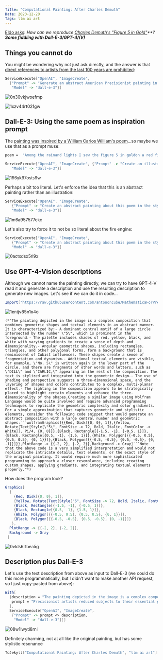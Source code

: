 ```yaml
---
Title: "Computational Painting: After Charles Demuth"
Date: 2023-12-20
Tags: llm ai art
---
```


[Eldo asks](https://mathematica.stackexchange.com/questions/295191/how-can-we-reproduce-charles-demuths-figure-5-in-gold):  *How can we reproduce* *[Charles Demuth's "Figure 5 in Gold"](https://www.metmuseum.org/art/collection/search/488315)**?*  ***Some fiddling with Dall-E-3/GPT-4/(V)***

## Things you cannot do

You might be wondering why not just ask directly, and the answer is that [direct references to artists from the last 100 years are prohibited](https://simonwillison.net/2023/Oct/26/add-a-walrus/?utm_source=tldrai#peeking-under-the-hood): 

```mathematica
ServiceExecute["OpenAI", "ImageCreate", 
  {"Prompt" -> "Generate an abstract American Precisionist painting in the style of Charles Demuth's \"I Saw the Figure 5 in Gold\"", 
   "Model" -> "dall-e-3"}]
```

![0n30vkjwoefmp](/blog/images/2023/12/20/0n30vkjwoefmp.png)

![1xzv44rt021gw](/blog/images/2023/12/20/1xzv44rt021gw.png)

## Dall-E-3:  Using the same poem as inspiration prompt

The [painting was inspired by a William Carlos William's poem](https://www.metmuseum.org/art/collection/search/488315)...so maybe we use that as a prompt muse:

```mathematica
poem =  "Among the rainand lights I saw the figure 5 in goldon a red fire truck moving tense unheeded to gong clangs siren howls and wheels rumbling through the dark city"; 
 
ServiceExecute["OpenAI", "ImageCreate", {"Prompt" -> "Create an illustration of the following poem in the style of an American Precisionism painting. Precisionist artists reduced subjects to their essential geometric shapes and were fascinated by the sleekness and sheen of machine forms:\n" <> poem, 
   "Model" -> "dall-e-3"}]
```

![196yk97osts9w](/blog/images/2023/12/20/196yk97osts9w.png)

Perhaps a bit too literal.  Let's enforce the idea that this is an abstract painting rather than an illustration:

```mathematica
ServiceExecute["OpenAI", "ImageCreate", 
   {"Prompt" -> "Create an abstract painting about this poem in the style of an American Precisionism painting. Precisionist artists reduced subjects to their essential geometric shapes and were fascinated by the sleekness and sheen of machine forms.  Use bold geometrical forms.  The number 5 should appear in different shades of yellow.  There should be red and black geometrical shapes and white disks. The text is:\n" <> poem, 
   "Model" -> "dall-e-3"}]
```

![1m6a957577ckc](/blog/images/2023/12/20/1m6a957577ckc.png)

Let's also try to force it to not be so literal about the fire engine:

```mathematica
ServiceExecute["OpenAI", "ImageCreate", 
   {"Prompt" -> "Create an abstract painting about this poem in the style of an American Precisionism painting. Precisionist artists reduced subjects to their essential geometric shapes and were fascinated by the sleekness and sheen of machine forms.  Use bold geometrical forms.  The number 5 should appear in different shades of yellow.  There should be red and black geometrical shapes and white disks. Do not actually depict a literal fire truck, but instead include abstract red blocks. The text is:\n" <> poem, 
   "Model" -> "dall-e-3"}]
```

![0actxdsx5rl9x](/blog/images/2023/12/20/0actxdsx5rl9x.png)

## Use GPT-4-Vision descriptions

Although we cannot name the painting directly, we can try to have GPT-4-V read it and generate a description and use the resulting description to generate new images.  Let's see if we can do it in code...

```mathematica
Import["https://raw.githubusercontent.com/antononcube/MathematicaForPrediction/master/Misc/LLMVision.m"];
```

![1entjv85n1o4o](/blog/images/2023/12/20/1entjv85n1o4o.png)

```
(*"The painting depicted in the image is a complex composition that combines geometric shapes and textual elements in an abstract manner. It is characterized by:- A dominant central motif of a large circle intersected by the number \"5\", which is prominent in the foreground.- The palette includes shades of red, yellow, black, and white with varying gradients to create a sense of depth and dimensionality.- Angular geometric shapes, including rectangles, triangles, and other polygonal forms, form a background that is reminiscent of Cubist influences. These shapes create a sense of fragmentation and dynamism.- Additional textual elements are visible, for example, \"No. 5\" is written again in the lower part of the circle, and there are fragments of other words and letters, such as \"DILL\" and \"CARLIC,\" appearing in the rest of the composition. The text is stylized and integrated into the geometric design.- The use of shading and perspective suggests a three-dimensional space, and the layering of shapes and colors contributes to a complex, multi-planar effect.- The lighting in the composition appears to be strategically placed to highlight certain elements and enhance the three-dimensionality of the shapes.Creating a similar image using Wolfram Language would be quite involved and require advanced programming techniques to replicate the geometric complexity and color gradients. For a simple approximation that captures geometric and stylistic elements, consider the following code snippet that would generate an abstract composition with a large central number and geometric shapes:```wolframGraphics[{{Red, Disk[{0, 0}, 1]},{Yellow, Rotate[Text[Style[\"5\", FontSize -> 72, Bold, Italic, FontColor -> White]], Pi/4, {0, 0}]},{Black, Rectangle[{-1.5, -1}, {-0.5, 1}]},{Black, Rectangle[{0.5, -1}, {1.5, 1}]},{White, Polygon[{{-0.5, 0.5}, {0.5, 0.5}, {0, 1}}]},{Black, Polygon[{{-0.5, -0.5}, {0.5, -0.5}, {0, -1}}]}},PlotRange -> {{-2, 2}, {-2, 2}},Background -> Gray]```Note that the above code is a very simplified interpretation and would not replicate the intricate details, text elements, or the exact style of the original painting. It would require much more sophisticated programming to approach a closer resemblance, including creating custom shapes, applying gradients, and integrating textual elements properly."*)
```

How does the program look?

```mathematica
Graphics[
  {
    {Red, Disk[{0, 0}, 1]}, 
    {Yellow, Rotate[Text[Style["5", FontSize -> 72, Bold, Italic, FontColor -> White]], Pi/4, {0, 0}]}, 
    {Black, Rectangle[{-1.5, -1}, {-0.5, 1}]}, 
    {Black, Rectangle[{0.5, -1}, {1.5, 1}]}, 
    {White, Polygon[{{-0.5, 0.5}, {0.5, 0.5}, {0, 1}}]}, 
    {Black, Polygon[{{-0.5, -0.5}, {0.5, -0.5}, {0, -1}}]} 
   }, 
  PlotRange -> {{-2, 2}, {-2, 2}}, 
  Background -> Gray 
 ]
```

![0vlds6i1bea5g](/blog/images/2023/12/20/0vlds6i1bea5g.png)

## Description plus Dall-E-3

Let's use the text description from above as input to Dall-E-3 (we could do this more programmatically, but I didn't want to make another API request, so I just copy-pasted from above):

```mathematica
With[
  {description = "The painting depicted in the image is a complex composition that combines geometric shapes and textual elements in an abstract manner. It is characterized by:\\n\\n- A dominant central motif of a large circle intersected by the number \"5\", which is prominent in the foreground.\\n- The palette includes shades of red, yellow, black, and white with varying gradients to create a sense of depth and dimensionality.\\n- Angular geometric shapes, including rectangles, triangles, and other polygonal forms, form a background that is reminiscent of Cubist influences. These shapes create a sense of fragmentation and dynamism.\\n- Additional textual elements are visible, for example, \"No. 5\" is written again in the lower part of the circle, and there are fragments of other words and letters, such as \"DILL\" and \"CARLIC,\" appearing in the rest of the composition. The text is stylized and integrated into the geometric design.\\n- The use of shading and perspective suggests a three-dimensional space, and the layering of shapes and colors contributes to a complex, multi-planar effect.\\n- The lighting in the composition appears to be strategically placed to highlight certain elements and enhance the three-dimensionality of the shapes.", 
   prompt = "Precisionist artists reduced subjects to their essential geometric shapes and were fascinated by the sleeknes and sheen of machine forms. Create an illustration in the style of an American Precisionism painting based on the following description:\n" 
  }, 
  ServiceExecute["OpenAI", "ImageCreate", 
   {"Prompt" -> prompt <> description, 
    "Model" -> "dall-e-3"}]]

```

![08w1lwyti8rni](/blog/images/2023/12/20/08w1lwyti8rni.png)

Definitely charming, not at all like the original painting, but has some stylistic resonance

```mathematica
ToJekyll["Computational Painting: After Charles Demuth", "llm ai art"]
```

